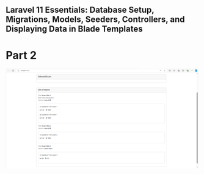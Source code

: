 ## Laravel 11 Essentials: Database Setup, Migrations, Models, Seeders, Controllers, and Displaying Data in Blade Templates
# Part 2

![App Image 1](public/assets/images/yt-vid2-img-1.png)
